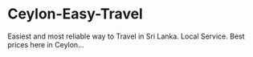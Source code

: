 # Ceylon-Easy-Travel
Easiest and most reliable way to Travel in Sri Lanka.
Local Service.
Best prices here in Ceylon...
